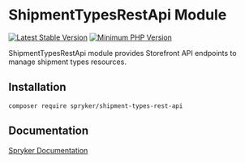 # ShipmentTypesRestApi Module
[![Latest Stable Version](https://poser.pugx.org/spryker/shipment-types-rest-api/v/stable.svg)](https://packagist.org/packages/spryker/shipment-types-rest-api)
[![Minimum PHP Version](https://img.shields.io/badge/php-%3E%3D%208.0-8892BF.svg)](https://php.net/)

ShipmentTypesRestApi module provides Storefront API endpoints to manage shipment types resources.

## Installation

```
composer require spryker/shipment-types-rest-api
```

## Documentation

[Spryker Documentation](https://docs.spryker.com)
